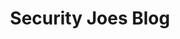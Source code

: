 ---
title: Security Joes Blog
description: 
url: https://www.securityjoes.com/blog
image:
    # url: '/assets/images/cafe.png'
    # alt: 'Cafe'
tags: ['blog', 'threat-intelligence', 'news']
pubDate: 2023-11-24
draft: false
---